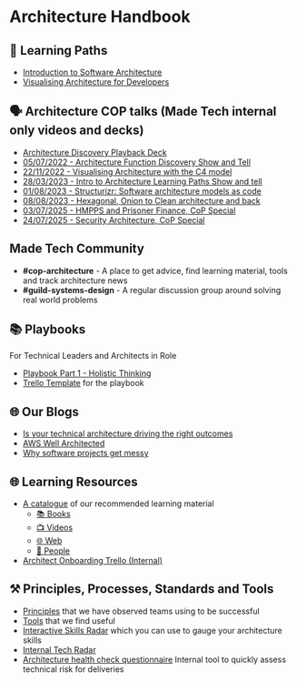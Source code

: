 # Architecture Handbook
## 🏫 Learning Paths
- [Introduction to Software Architecture](learning_paths/introduction_to_software_architecture.md)
- [Visualising Architecture for Developers](learning_paths/visualising_architecture/1_why_visualise.md)

## 🗣️ Architecture COP talks (Made Tech internal only videos and decks)
- [Architecture Discovery Playback Deck](https://docs.google.com/presentation/d/18MlrVItk6v-j92kSlDHtoE-NOpe7qwq7Ow_TIm6auDI/edit?usp=sharing)
- [05/07/2022 - Architecture Function Discovery Show and Tell](https://drive.google.com/file/d/1Qk7DCHTXl_kxSt75-cjXpx6T0aYeuwSo/view?usp=sharing)
- [22/11/2022 - Visualising Architecture with the C4 model](https://docs.google.com/presentation/d/1wXXkyTgoNJIgyD9MDuIlvi85uGHWjIgQhvOPKTNsrHo/edit?usp=sharing)
- [28/03/2023 - Intro to Architecture Learning Paths Show and tell](https://drive.google.com/file/d/1vLe46uk2GHBQvl8khTwDhmXAZ7nw51wb/view?usp=drive_link)
- [01/08/2023 - Structurizr: Software architecture models as code](https://drive.google.com/file/d/1K0jJHByLXzPSaO8f0ZCwHc4n7Ffy3Hrq/view)
- [08/08/2023 - Hexagonal, Onion to Clean architecture and back](https://drive.google.com/file/d/1z2cpyb_sYOHj8Kq4ZAnaLts0aVwr9TvM/view)
- [03/07/2025 - HMPPS and Prisoner Finance, CoP Special](https://drive.google.com/file/d/1Jj1E51uIcZ2S8w5CWh-5yKJIQLb8WKdO/view?usp=sharing)
- [24/07/2025 - Security Architecture, CoP Special](https://drive.google.com/file/d/1kuFkumTOlV82fZUlg1YiqAvDemdjIUo4/view?usp=sharing)

## Made Tech Community

- **#cop-architecture** - A place to get advice, find learning material, tools and track architecture news
- **#guild-systems-design** - A regular discussion group around solving real world problems

## 📚 Playbooks
For Technical Leaders and Architects in Role

- [Playbook Part 1 - Holistic Thinking](https://docs.google.com/presentation/d/1RwBxzT37oZNXWZzJBgZ9e-IzXfYOlf7FnGIPdjEZV-Q/edit?usp=sharing)
- [Trello Template](https://trello.com/b/YIcVgWde/architecture-playbook-template) for the playbook

## 🌐 Our Blogs
- [Is your technical architecture driving the right outcomes](https://www.madetech.com/blog/is-your-technical-architecture-driving-the-right-outcomes/?utm_content=305104948&utm_medium=social&utm_source=linkedin&hss_channel=lcp-276725)
- [AWS Well Architected](https://www.madetech.com/blog/aws-well-architected/)
- [Why software projects get messy](https://www.madetech.com/blog/messy-software-projects/)

## 🌐 Learning Resources
- [A catalogue](resources.md) of our recommended learning material
   - [📚 Books](resources.md#books)
   - [📺 Videos](resources.md#videos)
   - [🌐 Web](resources.md#web)
   - [💁 People](resources.md#people)
 - [Architect Onboarding Trello (Internal)](https://trello.com/b/3EkppnCt/technical-architect-onboarding-week-1)

## ⚒️ Principles, Processes, Standards and Tools
- [Principles](principles.md) that we have observed teams using to be successful
- [Tools](principles/tools.md) that we find useful
- [Interactive Skills Radar](https://madetech.github.io/skills-radar/) which you can use to gauge your architecture skills
- [Internal Tech Radar](https://miro.com/app/board/uXjVI3qqUr8=/?share_link_id=724709993521)
- [Architecture health check questionnaire](https://docs.google.com/spreadsheets/d/1zQWIWf80eK6i0kjhB_GeAUZ47TrtFz0UWEq1y0F0W_4/edit?usp=sharing) Internal tool to quickly assess technical risk for deliveries
